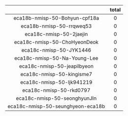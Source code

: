 |    |   total  |
|:--:|:----:|
| eca18b-nmisp-50-Bohyun-cpf18a | 0  |
| eca18b-nmisp-50-rrqweq53 | 0  |
| eca18c-nmisp-50-2jaejin | 0  |
| eca18c-nmisp-50-ChoHyeonDeok | 0  |
| eca18c-nmisp-50-JYK1446 | 0  |
| eca18c-nmisp-50-Na-Young-Lee | 0  |
| eca18c-nmisp-50-jeapilbyeon | 0  |
| eca18c-nmisp-50-kingisme7 | 0  |
| eca18c-nmisp-50-ljk941219 | 0  |
| eca18c-nmisp-50-rkd0797 | 0  |
| eca18c-nmisp-50-seonghyunJIn | 0  |
| eca18c-nmisp-50-seunghyeon-eca18b | 0  |
